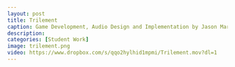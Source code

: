 ```yaml
---
layout: post
title: Trilement
caption: Game Development, Audio Design and Implementation by Jason Martinez, Aryien Shapiro, Sam Bussard
description: 
categories: [Student Work]
image: trilement.png
video: https://www.dropbox.com/s/qqo2hylhid1mpmi/Trilement.mov?dl=1
---
```

